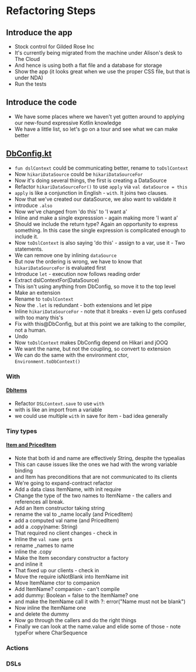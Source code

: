 # Refactoring Steps

## Introduce the app
- Stock control for Gilded Rose Inc
- It's currently being migrated from the machine under Alison's desk to The Cloud
- And hence is using both a flat file and a database for storage
- Show the app (it looks great when we use the proper CSS file, but that is under NDA)
- Run the tests

## Introduce the code
- We have some places where we haven't yet gotten around to applying our new-found expressive Kotlin knowledge
- We have a little list, so let's go on a tour and see what we can make better

## [DbConfig.kt](src/main/java/com/gildedrose/config/DbConfig.kt)
- `fun dslContext` could be communicating better, rename to `toDslContext`
- Now `hikariDataSource` could be `hikariDataSourceFor`
- Now it's doing several things, the first is creating a DataSource
- Refactor `hikariDataSourceFor()` to use `apply` via `val dataSource = this`
- `apply` is like a conjunction in English - `with`. It joins two clauses.
- Now that we've created our dataSource, we also want to validate it
- introduce `.also`
- Now we've changed from 'do this' to 'I want a'
- Inline and make a single expresssion - again making more 'I want a'
- Should we include the return type? Again an opportunity to express something. In this case the single expression is complicated enough to include it.
- Now `toDslContext` is also saying 'do this' - assign to a var, use it - Two statements.
- We can remove one by inlining `dataSource`
- But now the ordering is wrong, we have to know that `hikariDataSourceFor` is evaluated first
- Introduce `let` - execution now follows reading order
- Extract dslContextFor(DataSource)
- This isn't using anything from DbConfig, so move it to the top level
- Make an extension
- Rename to `toDslContext`
- Now the `.let` is redundant - both extensions and let pipe
- Inline `hikariDataSourceFor` - note that it breaks - even IJ gets confused with too many this's
- Fix with this@DbConfig, but at this point we are talking to the compiler, not a human.
- Undo
- Now `toDslContext` makes DbConfig depend on Hikari and jOOQ
- We want the name, but not the coupling, so convert to extension
- We can do the same with the environment ctor, `Environment.toDbContext()`

### With
#### [DbItems](src/main/java/com/gildedrose/persistence/DbItems.kt)
- Refactor `DSLContext.save` to use `with`
- with is like an import from a variable
- we could use multiple `with` in save for item - bad idea generally


### Tiny types
#### [Item and PricedItem](src/main/java/com/gildedrose/domain/Item.kt)
- Note that both id and name are effectively String, despite the typealias
- This can cause issues like the ones we had with the wrong variable binding
- and Item has preconditions that are not communicated to its clients
- We're going to expand-contract refactor
- Add a data class ItemName, with init require
- Change the type of the two names to ItemName - the callers and references all break.
- Add an Item constructor taking string
- rename the val to _name locally (and PricedItem)
- add a computed val name (and PricedItem)
- add a .copy(name: String)
- That required no client changes - check in
- Inline the `val name get`s
- rename _names to name
- inline the .copy
- Make the Item secondary constructor a factory
- and inline it
- That fixed up our clients - check in
- Move the require isNotBlank into ItemName init
- Move ItemName ctor to companion
- Add ItemName? companion - can't compile
- add dummy: Boolean = false to the ItemName? one
- and make the ItemName call it with ?: error("Name must not be blank")
- Now inline the ItemName one
- and delete the dummy
- Now go through the callers and do the right things
- Finally we can look at the name.value and elide some of those - note typeFor where CharSequence


### Actions

### DSLs
